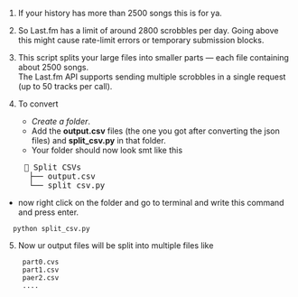 1. If your history has more than 2500 songs this is for ya.

2. So Last.fm has a limit of around 2800 scrobbles per day. Going above this might cause rate-limit 
   errors or temporary submission blocks.

3. This script splits your large files into smaller parts — each file containing about 2500 songs.  
   The Last.fm API supports sending multiple scrobbles in a single request 
   (up to 50 tracks per call).

4. To convert

   - *Create a folder*.
   - Add the **output.csv** files (the one you got after converting the json files) and 
     **split_csv.py** in that folder.
   - Your folder should now look smt like this

<pre>
    📁 Split CSVs
     ├── output.csv
     └── split_csv.py
</pre>

   - now right click on the folder and go to terminal and write this command and press enter.
   ```
     python split_csv.py
   ```

5. Now ur output files will be split into multiple files like
   ```  
    part0.cvs
    part1.csv
    paer2.csv
    ....
   ```
